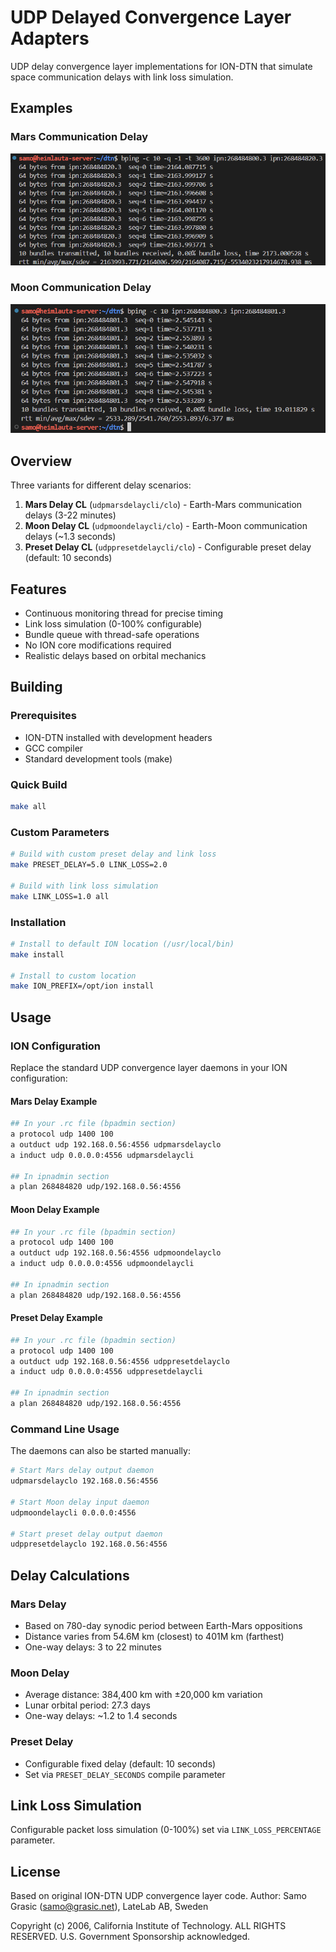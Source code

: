 # UDP Delayed Convergence Layer Adapters

UDP delay convergence layer implementations for ION-DTN that simulate space communication delays with link loss simulation.

## Examples

### Mars Communication Delay
![Mars Ping Test](PingMars.png)

### Moon Communication Delay  
![Moon Ping Test](PingMoon.png)

## Overview

Three variants for different delay scenarios:

1. **Mars Delay CL** (`udpmarsdelaycli/clo`) - Earth-Mars communication delays (3-22 minutes)
2. **Moon Delay CL** (`udpmoondelaycli/clo`) - Earth-Moon communication delays (~1.3 seconds)  
3. **Preset Delay CL** (`udppresetdelaycli/clo`) - Configurable preset delay (default: 10 seconds)

## Features

- Continuous monitoring thread for precise timing
- Link loss simulation (0-100% configurable)
- Bundle queue with thread-safe operations
- No ION core modifications required
- Realistic delays based on orbital mechanics

## Building

### Prerequisites

- ION-DTN installed with development headers
- GCC compiler
- Standard development tools (make)

### Quick Build

```bash
make all
```

### Custom Parameters

```bash
# Build with custom preset delay and link loss
make PRESET_DELAY=5.0 LINK_LOSS=2.0

# Build with link loss simulation
make LINK_LOSS=1.0 all
```

### Installation

```bash
# Install to default ION location (/usr/local/bin)
make install

# Install to custom location
make ION_PREFIX=/opt/ion install
```

## Usage

### ION Configuration

Replace the standard UDP convergence layer daemons in your ION configuration:

#### Mars Delay Example

```bash
## In your .rc file (bpadmin section)
a protocol udp 1400 100
a outduct udp 192.168.0.56:4556 udpmarsdelayclo
a induct udp 0.0.0.0:4556 udpmarsdelaycli

## In ipnadmin section  
a plan 268484820 udp/192.168.0.56:4556
```

#### Moon Delay Example

```bash
## In your .rc file (bpadmin section)
a protocol udp 1400 100
a outduct udp 192.168.0.56:4556 udpmoondelayclo
a induct udp 0.0.0.0:4556 udpmoondelaycli

## In ipnadmin section
a plan 268484820 udp/192.168.0.56:4556
```

#### Preset Delay Example

```bash
## In your .rc file (bpadmin section)
a protocol udp 1400 100
a outduct udp 192.168.0.56:4556 udppresetdelayclo
a induct udp 0.0.0.0:4556 udppresetdelaycli

## In ipnadmin section
a plan 268484820 udp/192.168.0.56:4556
```

### Command Line Usage

The daemons can also be started manually:

```bash
# Start Mars delay output daemon
udpmarsdelayclo 192.168.0.56:4556

# Start Moon delay input daemon  
udpmoondelaycli 0.0.0.0:4556

# Start preset delay output daemon
udppresetdelayclo 192.168.0.56:4556
```

## Delay Calculations

### Mars Delay
- Based on 780-day synodic period between Earth-Mars oppositions
- Distance varies from 54.6M km (closest) to 401M km (farthest)
- One-way delays: 3 to 22 minutes

### Moon Delay
- Average distance: 384,400 km with ±20,000 km variation
- Lunar orbital period: 27.3 days
- One-way delays: ~1.2 to 1.4 seconds

### Preset Delay
- Configurable fixed delay (default: 10 seconds)
- Set via `PRESET_DELAY_SECONDS` compile parameter

## Link Loss Simulation

Configurable packet loss simulation (0-100%) set via `LINK_LOSS_PERCENTAGE` parameter.

## License

Based on original ION-DTN UDP convergence layer code.
Author: Samo Grasic (samo@grasic.net), LateLab AB, Sweden

Copyright (c) 2006, California Institute of Technology.
ALL RIGHTS RESERVED. U.S. Government Sponsorship acknowledged.